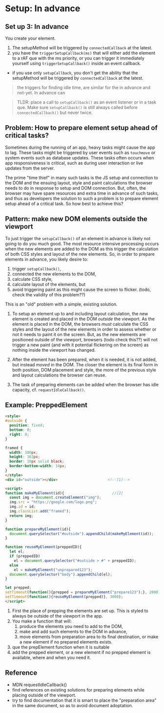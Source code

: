 # Setup: In advance

## Set up 3: In advance 

You create your element. 
1. The setupMethod will be triggered by `connectedCallback` at the latest.
2. you have the `triggerSetupCallback(ms)` that will either add the element to a rAF que with the ms priority,
or you can trigger it immediately yourself using `triggerSetupCallback()` inside an event callback.

* if you use only `setupCallback`, you don't get the ability that the setupMethod will be triggered by `connectedCallback` at the latest.  

> the triggers for finding idle time, are similar for the in advance and not-yet. 
In advance can 






> TLDR: place a call to `setupCallback()` as an event listener or in a task que.
> Make sure `setupCallback()` is still always called before `connectedCallback()` 
> but never twice.

## Problem: How to prepare element setup ahead of critical tasks?

Sometimes during the running of an app, heavy tasks might cause the app to lag.
These tasks might be triggered by user events such as `touchmove` or 
system events such as database updates.
These tasks often occurs when app responsiveness is critical, 
such as during user interaction or live updates from the server.

The prime "time thief" in many such tasks is the JS setup and connection to the DOM
and the ensuing layout, style and paint calculations the browser needs to do in response to setup and DOM connection. 
But, often, the browser may have spare resources and extra time in advance of such tasks,
and thus as developers the solution to such a problem is to prepare element setup ahead of a critical task.
So how best to achieve this?

## Pattern: make new DOM elements outside the viewport

To just trigger the `setupCallback()` of an element in advance is likely not going to do you much good.
The most resource intensive processing occurs when the new elements are added to the DOM 
as this trigger the calculation of both CSS styles and layout of the new elements.
So, in order to prepare elements in advance, you likely desire to:
1. trigger `setupCallback()`,
2. connected the new elements to the DOM,
3. calculate CSS style,
4. calculate layout of the elements, but
5. avoid triggering paint as this might cause the screen to flicker. (todo, check the validity of this problem??)

This is an "old" problem with a simple, existing solution.

1. To setup an element up to and including layout calculation,
the new element is created and placed in the DOM *outside* the viewport.
As the element is placed in the DOM, the browsers *must* calculate the CSS styles and the layout of 
the new elements in order to assess whether or not it needs to paint it on the screen.
But, as the new elements are positioned outside of the viewport, browsers (todo check this??) 
will not trigger a new paint (and with it potential flickering on the screen) as nothing 
inside the viewport has changed.

2. After the element has been prepared, when it is needed, it is not added, but instead *moved* in the DOM.
The closer the element is its final form in both position, DOM placement and style, the more of the 
previous style and layout calculations the browser can reuse.

3. The task of preparing elements can be added when the browser has idle capacity,
cf. `requestIdleCallback()`. 


## Example: PreppedElement

```html
<style>
#outside {
  position: fixed;
  bottom: 0;
  right: 0;
}

framed {
  width: 100px;
  height: 162px;
  border: 10px solid black;
  border-bottom-width: 14px;
}
</style>
<div id="outside"></div>                       <!--[1]-->

<script>
function makeMyElement(id){                      //[2]
  const img = document.createElement("img");
  img.src = "https://google.com/logo.png";
  img.id = id;
  img.classList.add("framed");
  return img;
}

function prepareMyElement(id){                   
  document.querySelector("#outside").appendChild(makeMyElement(id));
}

function reuseMyElement(preppedID){
  let el;
  if (preppedID) 
    el = document.querySelector("#outside > #" + preppedID);
  else 
    el = makeMyElement("unprepared123");
  document.querySelector("body").appendChild(el);  
}

let prepped;
setTimeout(function(){prepped = prepareMyElement("prepare123");}, 2000);
setTimeout(function(){reuseMyElement(prepped)}, 3000);
</script>
```

1. First the place of prepping the elements are set up. 
This is styled to always be outside of the viewport in the app.
2. You make a function that will:
    1. produce the elements you need to add to the DOM,
    2. make and add such elements to the DOM in advance,
    3. move elements from preparation area to its final destination, 
    or make a new element if no prepared elements exists.
3. que the prepElement function when it is suitable 
4. add the prepped element, or a new element if no prepped element is available, 
where and when you need it.

## Reference
 * MDN requestIdleCallback()
 * find references on existing solutions for preparing elements while placing outside of the viewport.
 * try to find documentation that it is smart to place the "preparation area" in the same document, 
 so as to avoid document adoptation.

